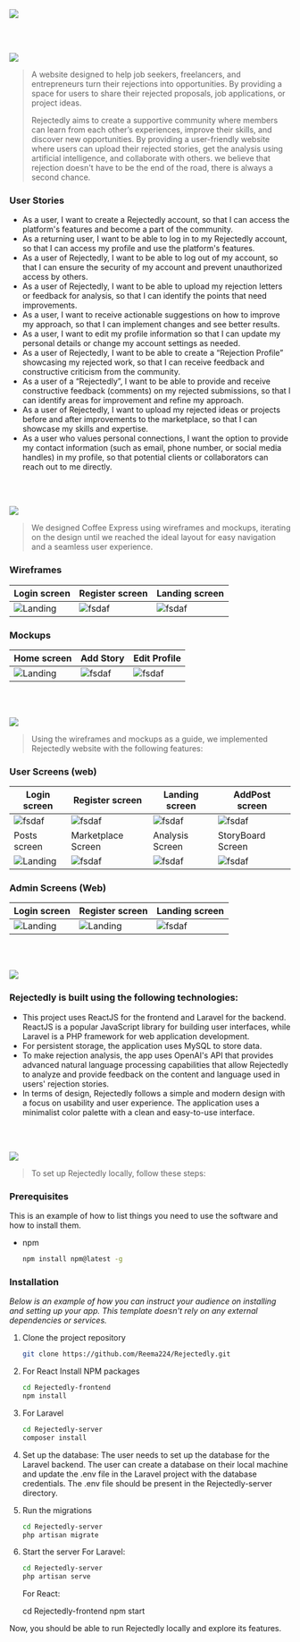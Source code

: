 <img src="./readme/title1.svg" />

<br><br>

<!-- project philosophy -->
<img src="./readme/title2.svg"/>

> A website designed to help job seekers, freelancers, and entrepreneurs turn their rejections into opportunities. By providing a space for users to share their rejected proposals, job applications, or project ideas. 
>
> Rejectedly aims to create a supportive community where members can learn from each other’s experiences, improve their skills, and discover new opportunities. By providing a user-friendly website where users can upload their rejected stories, get the analysis using artificial intelligence, and collaborate with others. we believe that rejection doesn't have to be the end of the road, there is always a second chance.

### User Stories
- As a user, I want to create a Rejectedly account, so that I can access the platform's features and become a part of the community.
- As a returning user, I want to be able to log in to my Rejectedly account, so that I can access my profile and use the platform's features.
- As a user of Rejectedly, I want to be able to log out of my account, so that I can ensure the security of my account and prevent unauthorized access by others.
- As a user of Rejectedly, I want to be able to upload my rejection letters or feedback for analysis, so that I can identify the points that need improvements.
- As a user, I want to receive actionable suggestions on how to improve my approach, so that I can implement changes and see better results.
- As a user, I want to edit my profile information so that I can update my personal details or change my account settings as needed.
- As a user of Rejectedly, I want to be able to create a “Rejection Profile” showcasing my rejected work, so that I can receive feedback and constructive criticism from the community.
- As a user of a “Rejectedly”, I want to be able to provide and receive constructive feedback (comments) on my rejected submissions, so that I can identify areas for improvement and refine my approach.
- As a user of Rejectedly, I want to upload my rejected ideas or projects before and after improvements to the marketplace, so that I can showcase my skills and expertise.
- As a user who values personal connections, I want the option to provide my contact information (such as email, phone number, or social media handles) in my profile, so that potential clients or collaborators can reach out to me directly.

<br><br>

<!-- Prototyping -->
<img src="./readme/title3.svg"/>

> We designed Coffee Express using wireframes and mockups, iterating on the design until we reached the ideal layout for easy navigation and a seamless user experience.

### Wireframes
| Login screen  | Register screen |  Landing screen |
| ---| ---| ---|
| ![Landing](./readme/demo/Login.png) | ![fsdaf](./readme/demo/Signup.png) | ![fsdaf](./readme/demo/Homepage.png) |

### Mockups
| Home screen  | Add Story | Edit Profile |
| ---| ---| ---|
| ![Landing](./readme/demo/Homepage2.png) | ![fsdaf](./readme/demo/AddStory.png) | ![fsdaf](./readme/demo/editprofile.png) |

<br><br>

<!-- Implementation -->
<img src="./readme/title4.svg"/>

> Using the wireframes and mockups as a guide, we implemented Rejectedly website with the following features:

### User Screens (web)
| Login screen  | Register screen | Landing screen | AddPost screen |
| ---| ---| ---| ---|
| ![fsdaf](./readme/demo/login2.png) | ![fsdaf](./readme/demo/Signup2.png) | ![fsdaf](./readme/demo/landing.png) | ![fsdaf](./readme/demo/addpost.png) |
| Posts screen  | Marketplace Screen | Analysis Screen | StoryBoard Screen |
| ![Landing](./readme/demo/post.png) | ![fsdaf](./readme/demo/marketplace.png) | ![fsdaf](./readme/demo/analysis.png) | ![fsdaf](./readme/demo/storyboard.png) |

### Admin Screens (Web)
| Login screen  | Register screen |  Landing screen |
| ---| ---| ---|
| ![Landing](./readme/demo/login2.png) | ![Landing](./readme/demo/Signup2.png) | ![fsdaf](./readme/demo/Admin.png) |


<br><br>

<!-- Tech stack -->
<img src="./readme/title5.svg"/>

###  Rejectedly is built using the following technologies:

- This project uses ReactJS for the frontend and Laravel for the backend. ReactJS is a popular JavaScript library for building user interfaces, while Laravel is a PHP framework for web application development.
- For persistent storage, the application uses MySQL to store data.
- To make rejection analysis, the app uses OpenAI's API that provides advanced natural language processing capabilities that allow Rejectedly to analyze and provide feedback on the content and language used in users' rejection stories.
- In terms of design, Rejectedly follows a simple and modern design with a focus on usability and user experience. The application uses a minimalist color palette with a clean and easy-to-use interface.

<br><br>

<!-- How to run -->
<img src="./readme/title6.svg"/>

> To set up Rejectedly locally, follow these steps:

### Prerequisites

This is an example of how to list things you need to use the software and how to install them.
* npm
  ```sh
  npm install npm@latest -g
  ```

### Installation

_Below is an example of how you can instruct your audience on installing and setting up your app. This template doesn't rely on any external dependencies or services._

1. Clone the project repository
   ```sh
   git clone https://github.com/Reema224/Rejectedly.git
   ```
3. For React Install NPM packages
   ```sh
   cd Rejectedly-frontend
   npm install
   ```
3. For Laravel
   ```sh
   cd Rejectedly-server
   composer install
   ```   
4. Set up the database: The user needs to set up the database for the Laravel backend. The user can create a database on their local machine and update the .env file in the Laravel project with the database credentials. The .env file should be present in the Rejectedly-server directory.


5. Run the migrations
   ```sh
   cd Rejectedly-server
   php artisan migrate
   ```
6. Start the server
   For Laravel:

   ```sh
   cd Rejectedly-server
   php artisan serve
   
   ```  
   For React:

   cd Rejectedly-frontend
   npm start

Now, you should be able to run Rejectedly locally and explore its features.